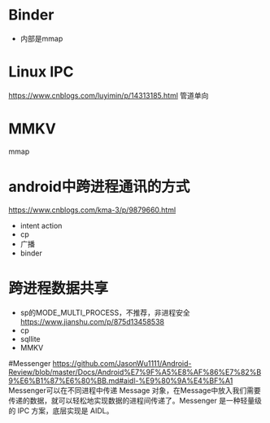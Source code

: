 # Binder
- 内部是mmap

# Linux IPC
https://www.cnblogs.com/luyimin/p/14313185.html
管道单向
  
# MMKV
mmap

# android中跨进程通讯的方式
https://www.cnblogs.com/kma-3/p/9879660.html
- intent action
- cp
- 广播
- binder

# 跨进程数据共享
- sp的MODE_MULTI_PROCESS，不推荐，非进程安全 https://www.jianshu.com/p/875d13458538
- cp
- sqllite
- MMKV 

#Messenger
https://github.com/JasonWu1111/Android-Review/blob/master/Docs/Android%E7%9F%A5%E8%AF%86%E7%82%B9%E6%B1%87%E6%80%BB.md#aidl-%E9%80%9A%E4%BF%A1
Messenger可以在不同进程中传递 Message 对象，在Message中放入我们需要传递的数据，就可以轻松地实现数据的进程间传递了。Messenger 是一种轻量级的 IPC 方案，底层实现是 AIDL。